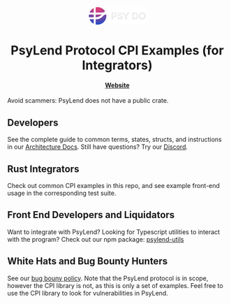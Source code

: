 <div align="center">
  <img height="40" src="PsyDoLogo.png" />

  <h1>PsyLend Protocol CPI Examples (for Integrators)</h1>

  <h4>
    <a href="https://www.psyoptions.io">Website</a>
  </h4>
</div>

Avoid scammers: PsyLend does not have a public crate.

## Developers

See the complete guide to common terms, states, structs, and instructions in our <a
href="Architecture.md">Architecture Docs</a>. Still have questions? Try our <a href="https://discord.gg/MgDdJKgZJc">Discord</a>.

## Rust Integrators

Check out common CPI examples in this repo, and see example front-end usage in the corresponding test suite.

## Front End Developers and Liquidators

Want to integrate with PsyLend? Looking for Typescript utilities to interact with the program? Check
out our npm package: <a
href="https://www.npmjs.com/package/@mithraic-labs/psylend-utils">psylend-utils</a>

## White Hats and Bug Bounty Hunters

See our <a href="https://docs.psyoptions.io/psy-dao-bug-bounty">bug bouny policy</a>. Note that the PsyLend
protocol is in scope, however the CPI library is not, as this is only a set of examples. Feel free
to use the CPI library to look for vulnerabilities in PsyLend.